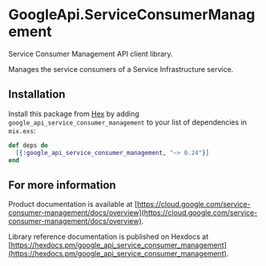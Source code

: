 # GoogleApi.ServiceConsumerManagement

Service Consumer Management API client library.

Manages the service consumers of a Service Infrastructure service.

## Installation

Install this package from [Hex](https://hex.pm) by adding
`google_api_service_consumer_management` to your list of dependencies in `mix.exs`:

```elixir
def deps do
  [{:google_api_service_consumer_management, "~> 0.24"}]
end
```

## For more information

Product documentation is available at [https://cloud.google.com/service-consumer-management/docs/overview](https://cloud.google.com/service-consumer-management/docs/overview).

Library reference documentation is published on Hexdocs at
[https://hexdocs.pm/google_api_service_consumer_management](https://hexdocs.pm/google_api_service_consumer_management).
